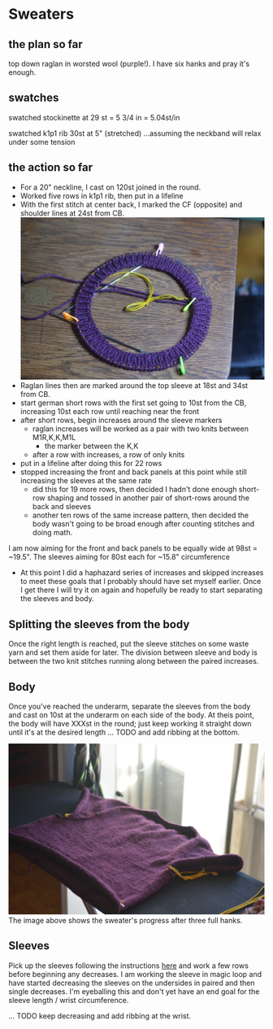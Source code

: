 # Sweaters

## the plan so far

top down raglan in worsted wool (purple!). I have six hanks and pray it's enough. 


## swatches
swatched stockinette at 29 st = 5 3/4 in = 5.04st/in

swatched k1p1 rib 30st at 5" (stretched)
...assuming the neckband will relax under some tension

## the action so far

* For a 20" neckline, I cast on 120st joined in the round.
* Worked five rows in k1p1 rib, then put in a lifeline
* With the first stitch at center back, I marked the CF (opposite) and shoulder lines at 24st from CB.
![neckline, marked](neckband.jpg)
* Raglan lines then are marked around the top sleeve at 18st and 34st from CB.
* start german short rows with the first set going to 10st from the CB, increasing 10st each row until reaching near the front
* after short rows, begin increases around the sleeve markers
    * raglan increases will be worked as a pair with two knits between M1R,K,K,M1L 
        * the marker between the K,K
    * after a row with increases, a row of only knits
* put in a lifeline after doing this for 22 rows
* stopped increasing the front and back panels at this point while still increasing the sleeves at the same rate
	* did this for 19 more rows, then decided I hadn't done enough short-row shaping and tossed in another pair of short-rows around the back and sleeves
	* another ten rows of the same increase pattern, then decided the body wasn't going to be broad enough after counting stitches and doing math. 

I am now aiming for the front and back panels to be equally wide at 98st = ~19.5". The sleeves aiming for 80st each for ~15.8" circumference

* At this point I did a haphazard series of increases and skipped increases to meet these goals that I probably should have set myself earlier. Once I get there I will try it on again and hopefully be ready to start separating the sleeves and body. 

## Splitting the sleeves from the body

Once the right length is reached, put the sleeve stitches on some waste yarn and set them aside for later. The division between sleeve and body is between the two knit stitches running along between the paired increases.

## Body

Once you've reached the underarm, separate the sleeves from the body and cast on 10st at the underarm on each side of the body. At theis point, the body will have XXXst in the round; just keep working it straight down until it's at the desired length ... TODO and add ribbing at the bottom. 

![sweater body has been started, sleeves held for later](body-started.jpg)
The image above shows the sweater's progress after three full hanks. 


## Sleeves

Pick up the sleeves following the instructions [here](https://www.youtube.com/watch?v=euTp37dlhlM) and work a few rows before beginning any decreases. I am working the sleeve in magic loop and have started decreasing the sleeves on the undersides in paired and then single decreases. I'm eyeballing this and don't yet have an end goal for the sleeve length / wrist circumference. 

... TODO keep decreasing and add ribbing at the wrist.
